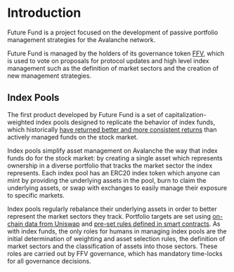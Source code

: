 # Introduction

Future Fund is a project focused on the development of passive portfolio management strategies for the Avalanche network.

Future Fund is managed by the holders of its governance token [FFV](https://cchain.explorer.avax.network/token/0x86772b1409b61c639eaac9ba0acfbb6e238e5f83), which is used to vote on proposals for protocol updates and high level index management such as the definition of market sectors and the creation of new management strategies.

## Index Pools

The first product developed by Future Fund is a set of capitalization-weighted index pools designed to replicate the behavior of index funds, which historically [have returned better and more consistent returns](https://www.cnbc.com/2019/03/15/active-fund-managers-trail-the-sp-500-for-the-ninth-year-in-a-row-in-triumph-for-indexing.html) than actively managed funds on the stock market.

Index pools simplify asset management on Avalanche the way that index funds do for the stock market: by creating a single asset which represents ownership in a diverse portfolio that tracks the market sector the index represents. Each index pool has an ERC20 index token which anyone can mint by providing the underlying assets in the pool, burn to claim the underlying assets, or swap with exchanges to easily manage their exposure to specific markets.

Index pools regularly rebalance their underlying assets in order to better represent the market sectors they track. Portfolio targets are set using [on-chain data from Uniswap](https://github.com/indexed-finance/uniswap-v2-oracle) and [pre-set rules defined in smart contracts](https://github.com/indexed-finance/indexed-core/blob/eae0eaf9ffc8a0d34a206c056d5e1381a7077f7e/contracts/lib/MCapSqrtLibrary.sol#L56). As with index funds, the only roles for humans in managing index pools are the initial determination of weighting and asset selection rules, the definition of market sectors and the classification of assets into those sectors. These roles are carried out by FFV governance, which has mandatory time-locks for all governance decisions.
